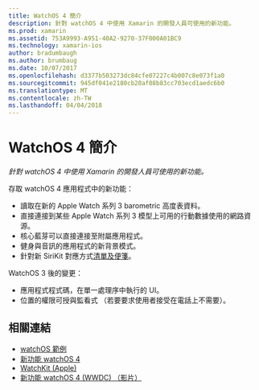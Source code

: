 ```yaml
---
title: WatchOS 4 簡介
description: 針對 watchOS 4 中使用 Xamarin 的開發人員可使用的新功能。
ms.prod: xamarin
ms.assetid: 753A9993-A951-40A2-9270-37F000A01BC9
ms.technology: xamarin-ios
author: bradumbaugh
ms.author: brumbaug
ms.date: 10/07/2017
ms.openlocfilehash: d3377b503273dc84cfe07227c4b007c8e073f1a0
ms.sourcegitcommit: 945df041e2180cb20af08b83cc703ecd1aedc6b0
ms.translationtype: MT
ms.contentlocale: zh-TW
ms.lasthandoff: 04/04/2018
---
```

# <a name="introduction-to-watchos-4"></a>WatchOS 4 簡介

_針對 watchOS 4 中使用 Xamarin 的開發人員可使用的新功能。_

存取 watchOS 4 應用程式中的新功能：

* 讀取在新的 Apple Watch 系列 3 barometric 高度表資料。
* 直接連接到某些 Apple Watch 系列 3 模型上可用的行動數據使用的網路資源。
* 核心藍芽可以直接連接至附屬應用程式。
* 健身與音訊的應用程式的新背景模式。
* 針對新 SiriKit 對應方式[清單及便箋](~/ios/platform/introduction-to-ios11/sirikit.md)。

WatchOS 3 後的變更：

* 應用程式程式碼，在單一處理序中執行的 UI。
* 位置的權限可授與監看式 （若要要求使用者接受在電話上不需要）。


## <a name="related-links"></a>相關連結

- [watchOS 範例](https://developer.xamarin.com/samples/watchos/all/)
- [新功能 watchOS 4](https://developer.apple.com/watchos/)
- [WatchKit (Apple)](https://developer.apple.com/documentation/watchkit)
- [新功能 watchOS 4 (WWDC) （影片）](https://developer.apple.com/videos/play/wwdc2017/205/)
